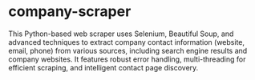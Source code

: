 # company-scraper
This Python-based web scraper uses Selenium, Beautiful Soup, and advanced techniques to extract company contact information (website, email, phone) from various sources, including search engine results and company websites. It features robust error handling, multi-threading for efficient scraping, and intelligent contact page discovery.
